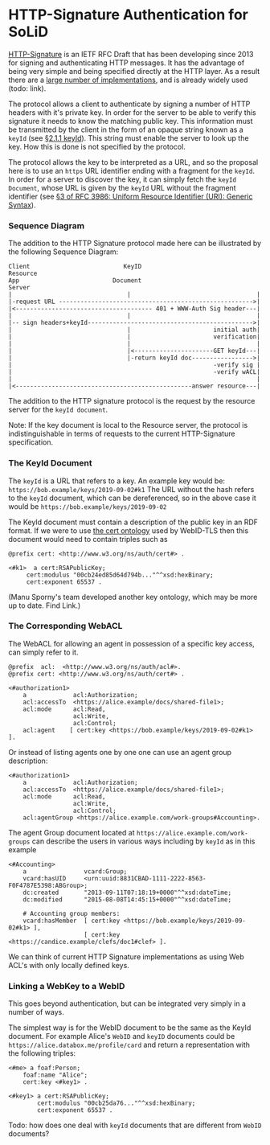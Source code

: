 # HTTP-Signature Authentication for SoLiD

[HTTP-Signature](https://datatracker.ietf.org/doc/draft-cavage-http-signatures/) is an IETF RFC Draft that has been developing since 2013 for signing and authenticating HTTP messages. It has the advantage of being very simple and being  specified directly at the HTTP layer. As a result there are a [large number of implementations](https://github.com/w3c-dvcg/http-signatures/issues/1), and is already widely used (todo: link).  

The protocol allows a client to authenticate by signing a number of HTTP headers with it's private key. In order for the server to be able to verify this signature it needs to know the matching public key. This information must be transmitted by the client in the form of an opaque string known as a `keyId` (see [§2.1.1 keyId](https://tools.ietf.org/html/draft-cavage-http-signatures-11#section-2.1.1)). This string must enable the server to look up the key. How this is done is not specified by the protocol.

The protocol allows the key to be interpreted as a URL, and so the proposal here is to use an `https` URL identifier ending with a fragment for the `keyId`. In order for a server to discover the key, it can simply fetch the `keyId Document`, whose URL is given by the `keyId` URL without the fragment identifier (see [§3 of RFC 3986: Uniform Resource Identifier (URI): Generic Syntax](https://tools.ietf.org/html/rfc3986?#section-3)).  

### Sequence Diagram

The addition to the HTTP Signature protocol made here can be illustrated 
by the following Sequence Diagram:

```text
Client                          KeyID                            Resource
App                          Document                            Server
|                                |                                   |  
|-request URL ------------------------------------------------------>| 
|<-------------------------------------- 401 + WWW-Auth Sig header---|
|                                |                                   |
|-- sign headers+keyId---------------------------------------------->|
|                                |                       initial auth|
|                                |                       verification| 
|                                |                                   |
|                                |<----------------------GET keyId---| 
|                                |-return keyId doc----------------->|
|                                                        -verify sig |
|                                                        -verify wACL|
|                                                                    |
|<-------------------------------------------------answer resource---|
```                                                                   

The addition to the HTTP signature protocol is the request by the
resource server for the `keyId document`. 

Note: If the key document is local to the Resource server, the 
protocol is indistinguishable in terms of requests to the current HTTP-Signature specification.

### The KeyId Document

The `keyId` is a  URL that refers to a key.
An example key would be: 
  `https://bob.example/keys/2019-09-02#k1` 
The URL without the hash refers to the `keyId` document,
which can be dereferenced, so in the above case it would be
  `https://bob.example/keys/2019-09-02`

The KeyId document must contain a description of the public key in
an RDF format. If we were to use [the cert ontology](https://www.w3.org/ns/auth/cert#) used by WebID-TLS then this document would need to contain triples such as

```Turtle 
@prefix cert: <http://www.w3.org/ns/auth/cert#> .

<#k1>  a cert:RSAPublicKey;
     cert:modulus "00cb24ed85d64d794b..."^^xsd:hexBinary;
     cert:exponent 65537 .
```

(Manu Sporny's team developed another key ontology, which may be more
up to date. Find Link.)

### The Corresponding WebACL

The WebACL for allowing an agent in possession of a specific key access, 
can simply refer to it.

```Turtle           
@prefix  acl:  <http://www.w3.org/ns/auth/acl#>.
@prefix cert: <http://www.w3.org/ns/auth/cert#> .

<#authorization1>
    a             acl:Authorization;
    acl:accessTo  <https://alice.example/docs/shared-file1>;
    acl:mode      acl:Read,
                  acl:Write, 
                  acl:Control;
    acl:agent    [ cert:key <https://bob.example/keys/2019-09-02#k1> ].
```            

Or instead of listing agents one by one one can use an agent group 
description:

```turtle
<#authorization1>
    a             acl:Authorization;
    acl:accessTo  <https://alice.example/docs/shared-file1>;
    acl:mode      acl:Read,
                  acl:Write, 
                  acl:Control;
    acl:agentGroup <https://alice.example.com/work-groups#Accounting>.   
```             

The agent Group document located at `https://alice.example.com/work-groups` can describe the users in various ways including by `keyId` as in this example 

```turtle
<#Accounting>
    a                vcard:Group;
    vcard:hasUID     <urn:uuid:8831CBAD-1111-2222-8563-F0F4787E5398:ABGroup>;
    dc:created       "2013-09-11T07:18:19+0000"^^xsd:dateTime;
    dc:modified      "2015-08-08T14:45:15+0000"^^xsd:dateTime;

    # Accounting group members:
    vcard:hasMember  [ cert:key <https://bob.example/keys/2019-09-02#k1> ],
                     [ cert:key <https://candice.example/clefs/doc1#clef> ].
```

We can think of current HTTP Signature implementations as using Web ACL's with
only locally defined keys.


### Linking a WebKey to a WebID

This goes beyond authentication, but can be integrated very simply in a
number of ways. 

The simplest way is for the WebID document to be the same
as the KeyId document. For example Alice's `WebID` and `keyID` documents
could be `https://alice.databox.me/profile/card` and return
a representation with the following triples:


```turtle
<#me> a foaf:Person;
    foaf:name "Alice";
    cert:key <#key1> .

<#key1> a cert:RSAPublicKey;
        cert:modulus "00cb25da76..."^^xsd:hexBinary;
        cert:exponent 65537 .
```                                         

Todo: how does one deal with `keyId` documents that are different
from `WebID` documents?
